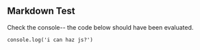 ## Markdown Test

Check the console-- the code below should have been evaluated.

```live-js
console.log('i can haz js?')
```

